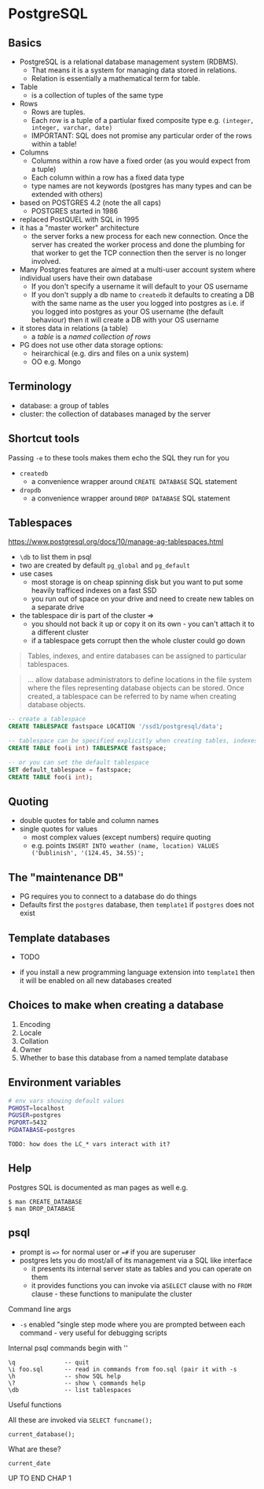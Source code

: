 # PostgreSQL

## Basics

* PostgreSQL is a relational database management system (RDBMS).
    * That means it is a system for managing data stored in relations.
    * Relation is essentially a mathematical term for table.
* Table
    * is a collection of tuples of the same type
* Rows
    * Rows are tuples.
    * Each row is a tuple of a partiular fixed composite type e.g. `(integer, integer, varchar, date)`
    * IMPORTANT: SQL does not promise any particular order of the rows within a table!
* Columns
    * Columns within a row have a fixed order (as you would expect from a tuple)
    * Each column within a row has a fixed data type
    * type names are not keywords (postgres has many types and can be extended with others)
* based on POSTGRES 4.2 (note the all caps)
    * POSTGRES started in 1986
* replaced PostQUEL with SQL in 1995
* it has a "master worker" architecture
    * the server forks a new process for each new connection. Once the server has created the worker process and done the plumbing for that worker to get the TCP connection then the server is no longer involved.
* Many Postgres features are aimed at a multi-user account system where individual users have their own database
    * If you don't specify a username it will default to your OS username
    * If you don't supply a db name to `createdb` it defaults to creating a DB with the same name as the user you logged into postgres as i.e. if you logged into postgres as your OS username (the default behaviour) then it will create a DB with your OS username
* it stores data in relations (a table)
    * a _table_ is a _named collection of rows_
* PG does not use other data storage options:
    * heirarchical (e.g. dirs and files on a unix system)
    * OO e.g. Mongo

## Terminology

* database: a group of tables
* cluster: the collection of databases managed by the server

## Shortcut tools

Passing `-e` to these tools makes them echo the SQL they run for you

* `createdb`
    * a convenience wrapper around `CREATE DATABASE` SQL statement
* `dropdb`
    * a convenience wrapper around `DROP DATABASE` SQL statement

## Tablespaces

https://www.postgresql.org/docs/10/manage-ag-tablespaces.html

* `\db` to list them in psql
* two are created by default `pg_global` and `pg_default`
* use cases
    * most storage is on cheap spinning disk but you want to put some heavily trafficed indexes on a fast SSD
    * you run out of space on your drive and need to create new tables on a separate drive
* the tablespace dir is part of the cluster =>
    * you should not back it up or copy it on its own - you can't attach it to a different cluster
    * if a tablespace gets corrupt then the whole cluster could go down

> Tables, indexes, and entire databases can be assigned to particular tablespaces.

> ... allow database administrators to define locations in the file system
> where the files representing database objects can be stored. Once created, a
> tablespace can be referred to by name when creating database objects.

```sql
-- create a tablespace
CREATE TABLESPACE fastspace LOCATION '/ssd1/postgresql/data';

-- tablespace can be specified explicitly when creating tables, indexes, databases
CREATE TABLE foo(i int) TABLESPACE fastspace;

-- or you can set the default tablespace
SET default_tablespace = fastspace;
CREATE TABLE foo(i int);
```

## Quoting

* double quotes for table and column names
* single quotes for values
    * most complex values (except numbers) require quoting
    * e.g. points `INSERT INTO weather (name, location) VALUES ('Dublinish', '(124.45, 34.55)';`

## The "maintenance DB"

* PG requires you to connect to a database do do things
* Defaults first the `postgres` database, then `template1` if `postgres` does not exist

## Template databases

* TODO

* if you install a new programming language extension into `template1` then it will be enabled on all new databases created

## Choices to make when creating a database

1. Encoding
1. Locale
1. Collation
1. Owner
1. Whether to base this database from a named template database


## Environment variables

```bash
# env vars showing default values
PGHOST=localhost
PGUSER=postgres
PGPORT=5432
PGDATABASE=postgres
```

    TODO: how does the LC_* vars interact with it?

## Help

Postgres SQL is documented as man pages as well e.g.

```
$ man CREATE_DATABASE
$ man DROP_DATABASE
```

## psql

* prompt is `=>` for normal user or `=#` if you are superuser
* postgres lets you do most/all of its management via a SQL like interface
    * it presents its internal server state as tables and you can operate on them
    * it provides functions you can invoke via a`SELECT` clause with no `FROM` clause - these functions to manipulate the cluster

Command line args

* `-s` enabled "single step mode where you are prompted between each command - very useful for debugging scripts

Internal psql commands begin with '\'

```
\q              -- quit
\i foo.sql      -- read in commands from foo.sql (pair it with -s
\h              -- show SQL help
\?              -- show \ commands help
\db             -- list tablespaces
```

Useful functions

All these are invoked via `SELECT funcname();`

```
current_database();
```

What are these?
```
current_date
```

UP TO END CHAP 1
